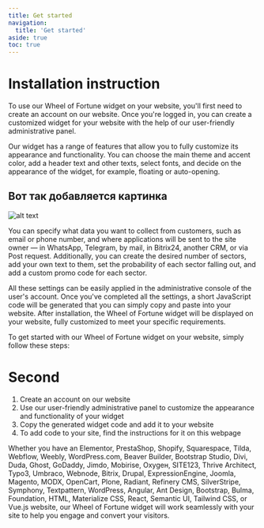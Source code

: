 ```yaml
---
title: Get started
navigation:
  title: 'Get started'
aside: true
toc: true
---
```


# Installation instruction

To use our Wheel of Fortune widget on your website, you'll first need to create an account on our website. Once you're logged in, you can create a customized widget for your website with the help of our user-friendly administrative panel.

Our widget has a range of features that allow you to fully customize its appearance and functionality. You can choose the main theme and accent color, add a header text and other texts, select fonts, and decide on the appearance of the widget, for example, floating or auto-opening.

## Вот так добавляется картинка

![alt text](/image.png "Title")

You can specify what data you want to collect from customers, such as email or phone number, and where applications will be sent to the site owner — in WhatsApp, Telegram, by mail, in Bitrix24, another CRM, or via Post request. Additionally, you can create the desired number of sectors, add your own text to them, set the probability of each sector falling out, and add a custom promo code for each sector.

All these settings can be easily applied in the administrative console of the user's account. Once you've completed all the settings, a short JavaScript code will be generated that you can simply copy and paste into your website. After installation, the Wheel of Fortune widget will be displayed on your website, fully customized to meet your specific requirements.

To get started with our Wheel of Fortune widget on your website, simply follow these steps:

# Second

1. Create an account on our website
2. Use our user-friendly administrative panel to customize the appearance and functionality of your widget
3. Copy the generated widget code and add it to your website
4. To add code to your site, find the instructions for it on this webpage

Whether you have an Elementor, PrestaShop, Shopify, Squarespace, Tilda, Webflow, Weebly, WordPress.com, Beaver Builder, Bootstrap Studio, Divi, Duda, Ghost, GoDaddy, Jimdo, Mobirise, Oxygен, SITE123, Thrive Architect, Typo3, Umbraco, Webnode, Bitrix, Drupal, ExpressionEngine, Joomla, Magento, MODX, OpenCart, Plone, Radiant, Refinery CMS, SilverStripe, Symphony, Textpattern, WordPress, Angular, Ant Design, Bootstrap, Bulma, Foundation, HTML, Materialize CSS, React, Semantic UI, Tailwind CSS, or Vue.js website, our Wheel of Fortune widget will work seamlessly with your site to help you engage and convert your visitors.